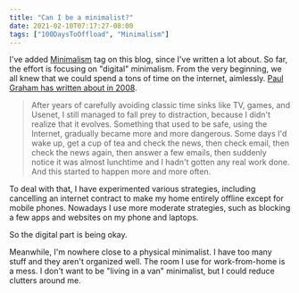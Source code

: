 ```yaml
---
title: "Can I be a minimalist?"
date: 2021-02-10T07:17:27-08:00
tags: ["100DaysToOffload", "Minimalism"]
---
```


I've added [Minimalism](https://blog.8-p.info/en/tags/minimalism/) tag on this blog, since I've written a lot about. So far, the effort is focusing on "digital" minimalism. From the very beginning, we all knew that we could spend a tons of time on the internet, aimlessly. [Paul Graham has written about in 2008](http://www.paulgraham.com/distraction.html).

> After years of carefully avoiding classic time sinks like TV, games, and Usenet, I still managed to fall prey to distraction, because I didn't realize that it evolves. Something that used to be safe, using the Internet, gradually became more and more dangerous. Some days I'd wake up, get a cup of tea and check the news, then check email, then check the news again, then answer a few emails, then suddenly notice it was almost lunchtime and I hadn't gotten any real work done. And this started to happen more and more often.

To deal with that, I have experimented various strategies, including cancelling an internet contract to make my home entirely offline except for mobile phones. Nowadays I use more moderate strategies, such as blocking a few apps and websites on my phone and laptops.

So the digital part is being okay.

Meanwhile, I'm nowhere close to a physical minimalist. I have too many stuff and they aren't organized well. The room I use for work-from-home is a mess. I don't want to be "living in a van" minimalist, but I could reduce clutters around me.


